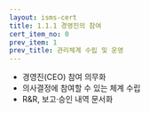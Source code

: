 ```yaml
---
layout: isms-cert
title: 1.1.1 경영진의 참여
cert_item_no: 0
prev_item: 1
prev_title: 관리체계 수립 및 운영
---
```


- 경영진(CEO) 참여 의무화
- 의사결정에 참여할 수 있는 체계 수립
- R&R, 보고‧승인 내역 문서화